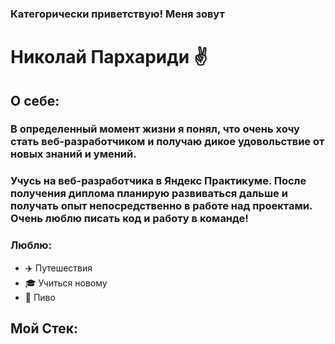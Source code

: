 ### Категорически приветствую! Меня зовут

# Николай Пархариди :v:

## О себе:
### В определенный момент жизни я понял, что очень хочу стать веб-разработчиком и получаю дикое удовольствие от новых знаний и умений. 
### Учусь на веб-разработчика в Яндекс Практикуме. После получения диплома планирую развиваться дальше и получать опыт непосредственно в работе над проектами. Очень люблю писать код и работу в команде! 
### Люблю: 
- :airplane: Путешествия
- :mortar_board: Учиться новому
- :beer: Пиво

## Мой Стек: 
### 